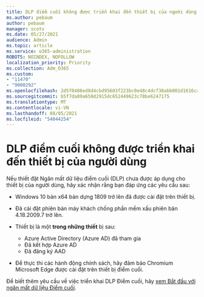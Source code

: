 ```yaml
---
title: DLP điểm cuối không được triển khai đến thiết bị của người dùng
ms.author: pebaum
author: pebaum
manager: scotv
ms.date: 05/27/2021
audience: Admin
ms.topic: article
ms.service: o365-administration
ROBOTS: NOINDEX, NOFOLLOW
localization_priority: Priority
ms.collection: Adm_O365
ms.custom:
- "11470"
- "9000292"
ms.openlocfilehash: 2d5f0486ed8d4cbd95603f223bc0e48c4dcf38abb001d1616ca968b1d6bba7de
ms.sourcegitcommit: b5f7da89a650d2915dc652449623c78be6247175
ms.translationtype: MT
ms.contentlocale: vi-VN
ms.lasthandoff: 08/05/2021
ms.locfileid: "54044254"
---
```

# <a name="endpoint-dlp-not-deployed-to-users-device"></a>DLP điểm cuối không được triển khai đến thiết bị của người dùng

Nếu thiết đặt Ngăn mất dữ liệu điểm cuối (DLP) chưa được áp dụng cho thiết bị của người dùng, hãy xác nhận rằng bạn đáp ứng các yêu cầu sau:

- Windows 10 bản x64 bản dựng 1809 trở lên đã được cài đặt trên thiết bị.
- Đã cài đặt phiên bản máy khách chống phần mềm xấu phiên bản 4.18.2009.7 trở lên.
- Thiết bị là một **trong những thiết** bị sau:
    
    - Azure Active Directory (Azure AD) đã tham gia
    - Đã kết hợp Azure AD
    - Đã đăng ký AAD

- Để thực thi các hành động chính sách, hãy đảm bảo Chromium Microsoft Edge được cài đặt trên thiết bị điểm cuối.

Để biết thêm yêu cầu về việc triển khai DLP Điểm cuối, hãy [xem Bắt đầu với ngăn mất dữ liệu Điểm cuối](/microsoft-365/compliance/endpoint-dlp-getting-started#prepare-your-endpoints).
